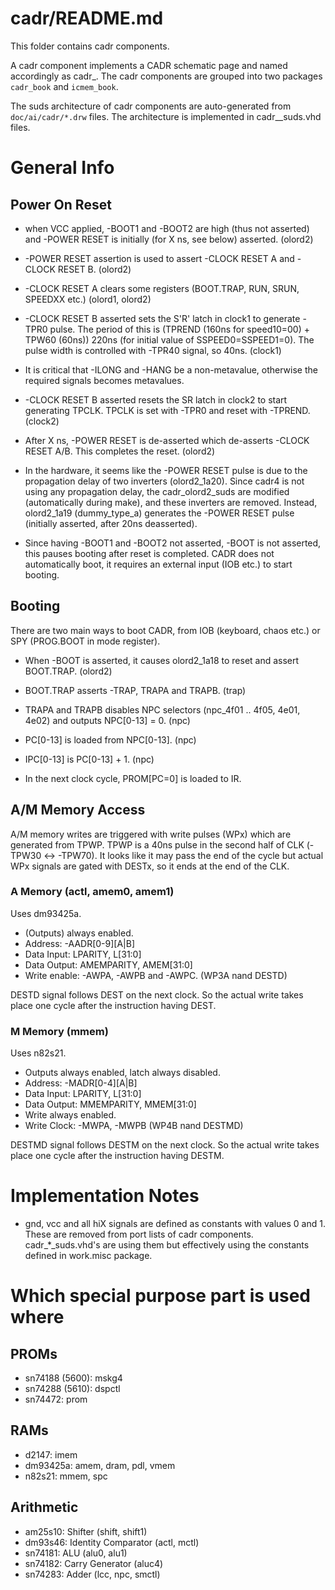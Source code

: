 # cadr/README.md

This folder contains cadr components.

A cadr component implements a CADR schematic page and named
accordingly as cadr_<PAGE>.  The cadr components are grouped into two
packages `cadr_book` and `icmem_book`.

The suds architecture of cadr components are auto-generated from
`doc/ai/cadr/*.drw` files.  The architecture is implemented in
cadr_<PAGE>_suds.vhd files.

# General Info

## Power On Reset

- when VCC applied, -BOOT1 and -BOOT2 are high (thus not asserted) and -POWER RESET is initially (for X ns, see below) asserted. (olord2)

- -POWER RESET assertion is used to assert -CLOCK RESET A and -CLOCK RESET B. (olord2)

- -CLOCK RESET A clears some registers (BOOT.TRAP, RUN, SRUN, SPEEDXX etc.) (olord1, olord2)

- -CLOCK RESET B asserted sets the S'R' latch in clock1 to generate -TPR0 pulse. The period of this is (TPREND (160ns for speed10=00) + TPW60 (60ns)) 220ns (for initial value of SSPEED0=SSPEED1=0). The pulse width is controlled with -TPR40 signal, so 40ns. (clock1)

- It is critical that -ILONG and -HANG be a non-metavalue, otherwise the required signals becomes metavalues.

- -CLOCK RESET B asserted resets the SR latch in clock2 to start generating TPCLK. TPCLK is set with -TPR0 and reset with -TPREND. (clock2)

- After X ns, -POWER RESET is de-asserted which de-asserts -CLOCK RESET A/B. This completes the reset. (olord2)

- In the hardware, it seems like the -POWER RESET pulse is due to the propagation delay of two inverters (olord2_1a20). Since cadr4 is not using any propagation delay, the cadr_olord2_suds are modified (automatically during make), and these inverters are removed. Instead, olord2_1a19 (dummy_type_a) generates the -POWER RESET pulse (initially asserted, after 20ns deasserted).

- Since having -BOOT1 and -BOOT2 not asserted, -BOOT is not asserted, this pauses booting after reset is completed. CADR does not automatically boot, it requires an external input (IOB etc.) to start booting.

## Booting

There are two main ways to boot CADR, from IOB (keyboard, chaos etc.) or SPY (PROG.BOOT in mode register). 

- When -BOOT is asserted, it causes olord2_1a18 to reset and assert BOOT.TRAP. (olord2)

- BOOT.TRAP asserts -TRAP, TRAPA and TRAPB. (trap)

- TRAPA and TRAPB disables NPC selectors (npc_4f01 .. 4f05, 4e01, 4e02) and outputs NPC[0-13] = 0. (npc)

- PC[0-13] is loaded from NPC[0-13]. (npc)

- IPC[0-13] is PC[0-13] + 1. (npc)

- In the next clock cycle, PROM[PC=0] is loaded to IR.

## A/M Memory Access

A/M memory writes are triggered with write pulses (WPx) which are generated from TPWP. TPWP is a 40ns pulse in the second half of CLK (-TPW30 <-> -TPW70). It looks like it may pass the end of the cycle but actual WPx signals are gated with DESTx, so it ends at the end of the CLK.

### A Memory (actl, amem0, amem1)

Uses dm93425a. 

- (Outputs) always enabled.
- Address: -AADR[0-9][A|B]
- Data Input: LPARITY, L[31:0]
- Data Output: AMEMPARITY, AMEM[31:0]
- Write enable: -AWPA, -AWPB and -AWPC. (WP3A nand DESTD)

DESTD signal follows DEST on the next clock. So the actual write takes place one cycle after the instruction having DEST.

### M Memory (mmem)

Uses n82s21. 

- Outputs always enabled, latch always disabled.
- Address: -MADR[0-4][A|B]
- Data Input: LPARITY, L[31:0]
- Data Output: MMEMPARITY, MMEM[31:0]
- Write always enabled.
- Write Clock: -MWPA, -MWPB (WP4B nand DESTMD)

DESTMD signal follows DESTM on the next clock. So the actual write takes place one cycle after the instruction having DESTM.

# Implementation Notes

- gnd, vcc and all hiX signals are defined as constants with values 0 and 1. These are removed from port lists of cadr components. cadr_*_suds.vhd's are using them but effectively using the constants defined in work.misc package.

# Which special purpose part is used where

## PROMs

- sn74188 (5600): mskg4
- sn74288 (5610): dspctl
- sn74472: prom

## RAMs

- d2147: imem
- dm93425a: amem, dram, pdl, vmem
- n82s21: mmem, spc

## Arithmetic

- am25s10: Shifter (shift, shift1)
- dm93s46: Identity Comparator (actl, mctl)
- sn74181: ALU (alu0, alu1)
- sn74182: Carry Generator (aluc4)
- sn74283: Adder (lcc, npc, smctl)
